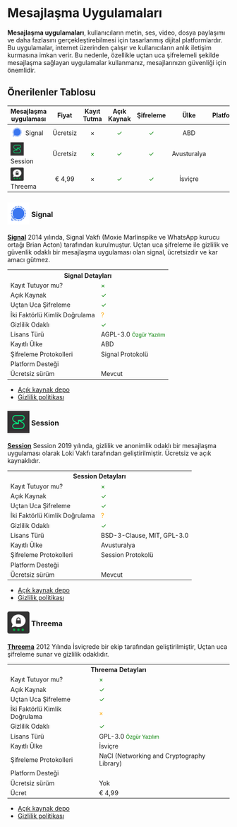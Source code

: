 <!-- NOTLAR
 - Tablo eklemeyi unutmayın
 - Uygun görseller eklemeyi unutmayın.
 - İçerik kuralları ve ekleme yapmak sayfalarını ziyaret edebilirsiniz -->

# Mesajlaşma Uygulamaları

**Mesajlaşma uygulamaları**, kullanıcıların metin, ses, video, dosya paylaşımı ve daha fazlasını gerçekleştirebilmesi için tasarlanmış dijital platformlardır. Bu uygulamalar, internet üzerinden çalışır ve kullanıcıların anlık iletişim kurmasına imkan verir. Bu nedenle, özellikle uçtan uca şifrelemeli şekilde mesajlaşma sağlayan uygulamalar kullanmanız, mesajlarınızın güvenliği için önemlidir.

## Önerilenler Tablosu

| Mesajlaşma uygulaması | Fiyat | Kayıt Tutma | Açık Kaynak | Şifreleme | Ülke | Platformlar |
|-----------------------|:-------:|:------------------:|:-------------:|:-----------:|:------:|:-------------:|
| <span style="display: inline-block; vertical-align: middle;"><img src="docs/images/signal.png" alt="Signal" style="width: 30px; height: 30px;"> </span> <span style="display: inline-block; vertical-align: middle;"> Signal | Ücretsiz | × | <span style="color: green;">✓</span> | <span style="color: green;">✓</span> | ABD | <i class="fa-brands fa-windows"></i> <i class="fa-brands fa-apple"></i> <i class="fa-brands fa-linux"></i> <i class="fa-brands fa-android"></i> <i class="fa-brands fa-app-store-ios"></i> |
| <span style="display: inline-block; vertical-align: middle;"><img src="docs/images/session.png" alt="Session" style="width: 30px; height: 30px;"> </span> <span style="display: inline-block; vertical-align: middle;"> Session | Ücretsiz | <span style="color: green;">×</span> | <span style="color: green;">✓</span> | <span style="color: green;">✓</span> | Avusturalya | <i class="fa-brands fa-windows"></i> <i class="fa-brands fa-apple"></i> <i class="fa-brands fa-linux"></i> <i class="fa-brands fa-android"></i> <i class="fa-brands fa-app-store-ios"></i> |
| <span style="display: inline-block; vertical-align: middle;"><img src="docs/images/threema.png" alt="Threema" style="width: 30px; height: 30px;"> </span> <span style="display: inline-block; vertical-align: middle;"> Threema | € 4,99 | × | <span style="color: green;">✓</span> | <span style="color: green;">✓</span> | İsviçre | <i class="fa-brands fa-windows"></i> <i class="fa-brands fa-apple"></i> <i class="fa-brands fa-linux"></i> <i class="fa-brands fa-android"></i> <i class="fa-brands fa-app-store-ios"></i> |


### <span style="display: inline-block; vertical-align: middle;"><img src="docs/images/signal.png" alt="Signal" style="width: 50px; height: 50px;"> </span> <span style="display: inline-block; vertical-align: middle;"> Signal

[**Signal**](https://signal.org/) 2014 yılında, Signal Vakfı (Moxie Marlinspike ve WhatsApp kurucu ortağı Brian Acton) tarafından kurulmuştur. Uçtan uca şifreleme ile gizlilik ve güvenlik odaklı bir mesajlaşma uygulaması olan signal, ücretsizdir ve kar amacı gütmez.

<table>
 <tr>
 <th colspan="2">Signal Detayları</th>
 </tr>
 <tr>
 <td>Kayıt Tutuyor mu?</td>
 <td><span style="color: green;">×</span></td>
 </tr>
 <tr>
 <td>Açık Kaynak</td>
 <td><span style="color: green;">✓</span></td>
 </tr>
 <tr>
 <td>Uçtan Uca Şifreleme</td>
 <td><span style="color: green;">✓</span></td>
 </tr>
 <tr>
 <td>İki Faktörlü Kimlik Doğrulama</td>
 <td><span style="color: orange;">?</span></td>
 </tr>
 <tr>
 <td>Gizlilik Odaklı</td>
 <td><span style="color: green;">✓</span></td>
 </tr>
 <tr>
 <tr>
 <td>Lisans Türü</td>
 <td> AGPL-3.0 <span style="color: green;"><small>Özgür Yazılım<small><span></td>
 </tr>
 <tr>
 <td>Kayıtlı Ülke</td>
 <td>ABD</td>
 </tr>
 <tr>
 <td>Şifreleme Protokolleri</td>
 <td>Signal Protokolü</td>
 </tr>
 <tr>
 <td>Platform Desteği</td>
 <td><i class="fa-solid fa-globe"></i> <i class="fa-brands fa-windows"></i> <i class="fa-brands fa-apple"></i> <i class="fa-brands fa-linux"></i> <i class="fa-brands fa-android"></i> <i class="fa-brands fa-app-store-ios"></i> </td>
 </tr>
 <tr>
 <td>Ücretsiz sürüm</td>
 <td>Mevcut</td>
 </tr>
</table>

- [Açık kaynak depo](https://github.com/signalapp/Signal-Server)
- [Gizlilik politikası](https://signal.org/legal/)

### <span style="display: inline-block; vertical-align: middle;"><img src="docs/images/session.png" alt="Session" style="width: 50px; height: 50px;"> </span> <span style="display: inline-block; vertical-align: middle;"> Session

[**Session**](https://getsession.org/) Session 2019 yılında, gizlilik ve anonimlik odaklı bir mesajlaşma uygulaması olarak Loki Vakfı tarafından geliştirilmiştir. Ücretsiz ve açık kaynaklıdır.

<table>
 <tr>
 <th colspan="2">Session Detayları</th>
 </tr>
 <tr>
 <td>Kayıt Tutuyor mu?</td>
 <td><span style="color: green;">×</span></td>
 </tr>
 <tr>
 <td>Açık Kaynak</td>
 <td><span style="color: green;">✓</span></td>
 </tr>
 <tr>
 <td>Uçtan Uca Şifreleme</td>
 <td><span style="color: green;">✓</span></td>
 </tr>
 <tr>
 <td>İki Faktörlü Kimlik Doğrulama</td>
 <td><span style="color: orange;">?</span></td>
 </tr>
 <tr>
 <td>Gizlilik Odaklı</td>
 <td><span style="color: green;">✓</span></td>
 </tr>
 <tr>
 <tr>
 <td>Lisans Türü</td>
 <td> 	BSD-3-Clause, MIT, GPL-3.0 <span style="color: green;"><span></td>
 </tr>
 <tr>
 <td>Kayıtlı Ülke</td>
 <td>Avusturalya</td>
 </tr>
 <tr>
 <td>Şifreleme Protokolleri</td>
 <td>Session Protokolü</td>
 </tr>
 <tr>
 <td>Platform Desteği</td>
 <td><i class="fa-solid fa-globe"></i> <i class="fa-brands fa-windows"></i> <i class="fa-brands fa-apple"></i> <i class="fa-brands fa-linux"></i> <i class="fa-brands fa-android"></i> <i class="fa-brands fa-app-store-ios"></i> </td>
 </tr>
 <tr>
 <td>Ücretsiz sürüm</td>
 <td>Mevcut</td>
 </tr>
</table>

- [Açık kaynak depo](https://github.com/oxen-io/session-android)
- [Gizlilik politikası](https://getsession.org/privacy-policy)

### <span style="display: inline-block; vertical-align: middle;"><img src="docs/images/threema.png" alt="Threema" style="width: 50px; height: 50px;"> </span> <span style="display: inline-block; vertical-align: middle;"> Threema
[**Threema**](https://threema.ch/en) 2012 Yılında İsviçrede bir ekip tarafından geliştirilmiştir, Uçtan uca şifreleme sunar ve gizlilik odaklıdır.

<table>
    <tr>
        <th colspan="2">Threema Detayları</th>
    </tr>
    <tr>
        <td>Kayıt Tutuyor mu?</td>
        <td><span style="color: green;">×</span></td>
    </tr>
    <tr>
        <td>Açık Kaynak</td>
        <td><span style="color: green;">✓</span></td>
    </tr>
    <tr>
        <td>Uçtan Uca Şifreleme</td>
        <td><span style="color: green;">✓</span></td>
    </tr>
    <tr>
        <td>İki Faktörlü Kimlik Doğrulama</td>
        <td><span style="color: orange;">×</span></td>
    </tr>
    <tr>
        <td>Gizlilik Odaklı</td>
        <td><span style="color: green;">✓</span></td>
    </tr>
    <tr>
        <td>Lisans Türü</td>
        <td>GPL-3.0 <span style="color: green;"><small>Özgür Yazılım</small></span></td>
    </tr>
    <tr>
        <td>Kayıtlı Ülke</td>
        <td>İsviçre</td>
    </tr>
    <tr>
        <td>Şifreleme Protokolleri</td>
        <td>NaCl (Networking and Cryptography Library)</td>
    </tr>
    <tr>
        <td>Platform Desteği</td>
        <td>
            <i class="fa-solid fa-globe"></i>
            <i class="fa-brands fa-windows"></i>
            <i class="fa-brands fa-apple"></i>
            <i class="fa-brands fa-linux"></i>
            <i class="fa-brands fa-android"></i>
            <i class="fa-brands fa-app-store-ios"></i>
        </td>
    </tr>
    <tr>
        <td>Ücretsiz sürüm</td>
        <td>Yok</td>
    </tr>
    <tr>
        <td>Ücret</td>
        <td>€ 4,99</td>
    </tr>
</table>

- [Açık kaynak depo](https://github.com/threema-ch)
- [Gizlilik politikası](https://threema.ch/privacy_policy/)
